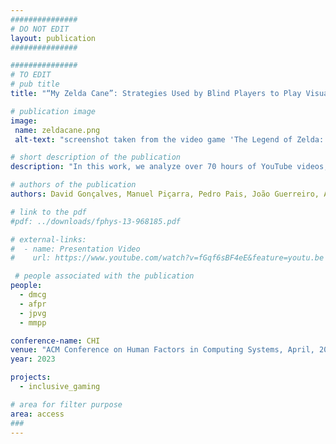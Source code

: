 ```yaml
---
###############
# DO NOT EDIT
layout: publication
###############

###############
# TO EDIT
# pub title
title: "“My Zelda Cane”: Strategies Used by Blind Players to Play Visual-Centric Digital Games"

# publication image
image:
 name: zeldacane.png
 alt-text: "screenshot taken from the video game 'The Legend of Zelda: Majora's Mask'. The image shows the playable character, Link, swinging his sword besides a big pot in a swamp-like scenario. The player’s webcam is seen in the corner of the image, but their face is pixelated (anonymized)." # provide a short description for the image #a11y

# short description of the publication
description: "In this work, we analyze over 70 hours of YouTube videos, where blind content-creators play visual-centric games. We point out the various strategies employed by players to overcome barriers that permeate mainstream games. We reflect on ways to enable and improve blind players’ experience with these games, shedding light on the positive and negative consequences of apparently benign design choices. Our observations underline how game elements are appropriated for accessibility, the incidental consequences of audio design, and the trade-offs between accessibility, agency, and engagement."

# authors of the publication
authors: David Gonçalves, Manuel Piçarra, Pedro Pais, João Guerreiro, André Rodrigues

# link to the pdf
#pdf: ../downloads/fphys-13-968185.pdf

# external-links:
#  - name: Presentation Video
#    url: https://www.youtube.com/watch?v=fGqf6sBF4eE&feature=youtu.be

 # people associated with the publication
people:
  - dmcg
  - afpr
  - jpvg
  - mmpp

conference-name: CHI
venue: "ACM Conference on Human Factors in Computing Systems, April, 2023"
year: 2023

projects:
  - inclusive_gaming

# area for filter purpose
area: access
###
---
```

